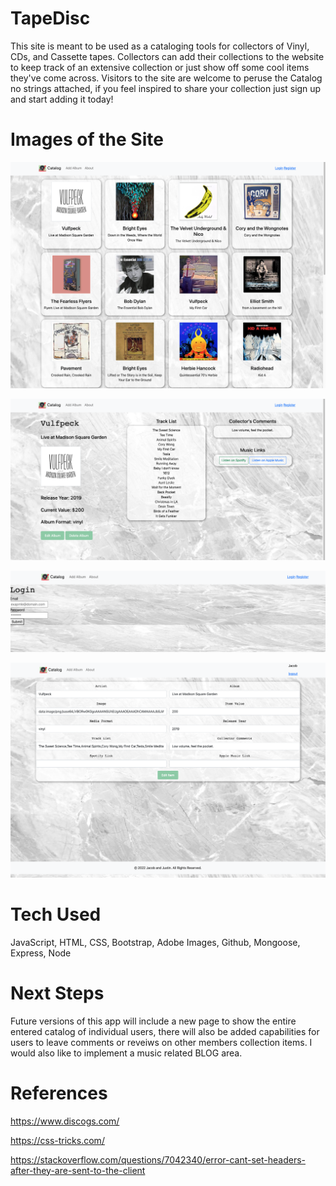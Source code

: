 # TapeDisc

This site is meant to be used as a cataloging tools for collectors of Vinyl, CDs, and Cassette tapes.  Collectors can add their collections to the website to keep track of an extensive collection or just show off some cool items they've come across. Visitors to the site are welcome to peruse the Catalog no strings attached, if you feel inspired to share your collection just sign up and start adding it today!


# Images of the Site

!["AppPic1"](./Images/TapeDisc_1.PNG)

!["AppPic2"](./Images/TapeDisc_2.PNG)

!["AppPic3"](./Images/TapeDisc_3.PNG)

!["AppPic4"](./Images/TapeDisc_4.PNG)


# Tech Used

JavaScript, HTML, CSS, Bootstrap, Adobe Images, Github, Mongoose, Express, Node



# Next Steps

Future versions of this app will include a new page to show the entire entered catalog of individual users, there will also be added capabilities for users to leave comments or reveiws on other members collection items.   I would also like to implement a music related BLOG area. 


# References

https://www.discogs.com/

https://css-tricks.com/

https://stackoverflow.com/questions/7042340/error-cant-set-headers-after-they-are-sent-to-the-client


